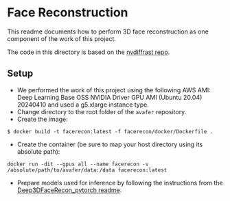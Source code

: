 # Face Reconstruction

This readme documents how to perform 3D face reconstruction as one component of the work of this project.

The code in this directory is based on the [nvdiffrast repo](https://github.com/NVlabs/nvdiffrast).

## Setup

* We performed the work of this project using the following AWS AMI: Deep Learning Base OSS NVIDIA Driver GPU AMI (Ubuntu 20.04) 20240410 and used a g5.xlarge instance type.
* Change directory to the root folder of the `avafer` repository.
* Create the image:
```shell
$ docker build -t facerecon:latest -f facerecon/docker/Dockerfile .
```
* Create the container (be sure to map your host directory using its absolute path):
```shell
docker run -dit --gpus all --name facerecon -v /absolute/path/to/avafer/data:/data facerecon:latest
```
* Prepare models used for inference by following the instructions from the [Deep3DFaceRecon_pytorch readme](https://github.com/sicxu/Deep3DFaceRecon_pytorch?tab=readme-ov-file#inference-with-a-pre-trained-model). 

